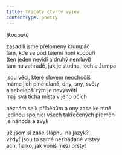```yaml
---
title: Třicátý čtvrtý výjev
contentType: poetry
---
```


<section>

_(kocouří)_

zasadili jsme přelomený krumpáč  
tam, kde se pod tújemi honí kocouři  
(ten jeden nevidí a druhý nemluví)  
tam na zahradě, jak je studna, loch a žumpa

</section>

<section>

jsou věci, které slovem neochočíš  
máme jich plné dlaně, dny, sny, světy  
a sebelepší rým je nevysvětí  
mají svá tichá místa v jeho očích

</section>

<section>

neznám se k příběhům a ony zase ke mně  
jedinou spojnicí všech takřečených přeměn  
je náhoda a zvyk

</section>

<section>

už jsem si zase šlápnul na jazyk?  
vždyť jsou to samé nezbádané vrstvy  
ach, fialko, jak voníš mezi prsty!

</section>
